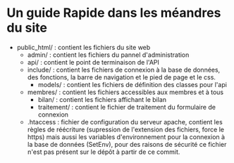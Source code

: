 # Un guide Rapide dans les méandres du site

- public_html/ : contient les fichiers du site web
    - admin/ : contient les fichiers du pannel d'administration
    - api/ : contient le point de terminaison de l'API
    - include/ : contient les fichiers de connexion à la base de données, des fonctions, la barre de navigation et le pied de page et le css.
        - models/ : contient les fichiers de définition des classes pour l'api
    - membres/ : contient les fichiers accessibles aux membres et à tous
        - bilan/ : contient les fichiers affichant le bilan
        - traitement/ : contient le fichier de traitement du formulaire de connexion
    - .htaccess : fichier de configuration du serveur apache, contient les règles de réécriture (supression de l'extension des fichiers, force le https) mais aussi les variables d'environnement pour la connexion à la base de données (SetEnv), pour des raisons de sécurité ce fichier n'est pas présent sur le dépôt à partir de ce commit.